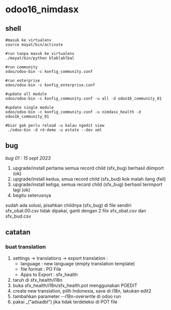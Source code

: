 # odoo16_nimdasx

## shell

```shell
#masuk ke virtualenv
source mayat/bin/activate

#run tanpa masuk ke virtualenv
./mayat/bin/python blablablbal

#run community
odoo/odoo-bin -c konfig_community.conf 

#run enterprise
odoo/odoo-bin -c konfig_enterprise.conf

#update all module
odoo/odoo-bin -c konfig_community.conf -u all -d odoo16_community_01

#update single module
odoo/odoo-bin -c konfig_community.conf -u nimdasx_health -d odoo16_community_01

#biar gak perlu reload -u kalau ngedit view
 ./odoo-bin -d rd-demo -u estate --dev xml

```

## bug

*bug 01 : 15 sept 2023*
1. upgrade/install pertama semua record child (sfx_bug) berhasil diimport (ok)
2. upgrade/install kedua, smua record child (sfx_bud) kok malah ilang (fail)
3. upgrade/install ketiga, semua record child (sfx_bug) berhasil terimport lagi (ok)
4. begitu seterusnya

sudah ada solusi, pisahkan childnya (sfx_bug) di file sendiri  
sfx_obat.00.csv tidak dipakai, ganti dengan 2 filx sfx_obat.csv dan sfx_bud.csv  

## catatan

### buat translation
1. settings -> translations -> export translation :  
   - language : new language (empty translation template)
   - file format : PO File
   - Apps to Export : sfx_health
2. taruh di sfx_health/i18n
3. buka sfx_health/i18n/sfx_health.pot menggunakan POEDIT
4. create new translation, pilih Indonesia, save di i18n, lakukan edit2
5. tambahkan parameter --i18n-overwrite di odoo run
6. pakai _("adsadbl") jika tidak terdeteksi di POT file